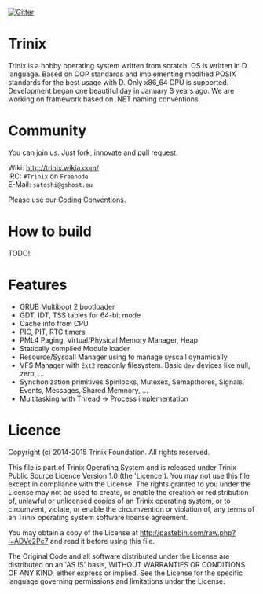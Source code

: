 [![Gitter](https://badges.gitter.im/Join%20Chat.svg)](https://gitter.im/Bloodmanovski/Trinix?utm_source=badge&utm_medium=badge&utm_campaign=pr-badge)

# Trinix #
Trinix is a hobby operating system written from scratch. OS is written in D language.
Based on OOP standards and implementing modified POSIX standards for the best usage with D. Only x86_64 CPU is supported.
Development began one beautiful day in January 3 years ago.
We are working on framework based on .NET naming conventions.


# Community #
You can join us. Just fork, innovate and pull request.

Wiki: http://trinix.wikia.com/  
IRC: `#Trinix` on `Freenode`  
E-Mail: `satoshi@gshost.eu`

Please use our [Coding Conventions](https://github.com/Bloodmanovski/Trinix/blob/master/CC.md).


# How to build #
TODO!!


# Features #
* GRUB Multiboot 2 bootloader
* GDT, IDT, TSS tables for 64-bit mode
* Cache info from CPU
* PIC, PIT, RTC timers
* PML4 Paging, Virtual/Physical Memory Manager, Heap
* Statically compiled Module loader
* Resource/Syscall Manager using to manage syscall dynamically
* VFS Manager with `Ext2` readonly filesystem. Basic `dev` devices like null, zero, ...
* Synchonization primitives Spinlocks, Mutexex, Semapthores, Signals, Events, Messages, Shared Memnory, ...
* Multitasking with Thread -> Process implementation
	
	
# Licence #
Copyright (c) 2014-2015 Trinix Foundation. All rights reserved.
 
This file is part of Trinix Operating System and is released under Trinix 
Public Source Licence Version 1.0 (the 'Licence'). You may not use this file
except in compliance with the License. The rights granted to you under the
License may not be used to create, or enable the creation or redistribution
of, unlawful or unlicensed copies of an Trinix operating system, or to
circumvent, violate, or enable the circumvention or violation of, any terms
of an Trinix operating system software license agreement.
 
You may obtain a copy of the License at
http://pastebin.com/raw.php?i=ADVe2Pc7 and read it before using this file.
 
The Original Code and all software distributed under the License are
distributed on an 'AS IS' basis, WITHOUT WARRANTIES OR CONDITIONS OF ANY 
KIND, either express or implied. See the License for the specific language
governing permissions and limitations under the License.

